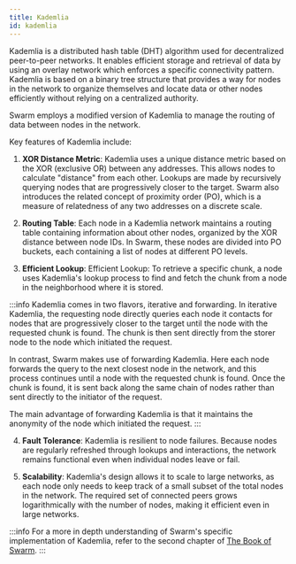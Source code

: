 ```yaml
---
title: Kademlia
id: kademlia
---
```


Kademlia is a distributed hash table (DHT) algorithm used for decentralized peer-to-peer networks. It enables efficient storage and retrieval of data by using an overlay network which enforces a specific connectivity pattern. Kademlia is based on a binary tree structure that provides a way for nodes in the network to organize themselves and locate data or other nodes efficiently without relying on a centralized authority.

Swarm employs a modified version of Kademlia to manage the routing of data between nodes in the network. 

Key features of Kademlia include:

1. **XOR Distance Metric**: Kademlia uses a unique distance metric based on the XOR (exclusive OR) between any addresses. This allows nodes to calculate "distance" from each other. Lookups are made by recursively querying nodes that are progressively closer to the target. Swarm also introduces the related concept of proximity order (PO), which is a measure of relatedness of any two addresses on a discrete scale.   

2. **Routing Table**: Each node in a Kademlia network maintains a routing table containing information about other nodes, organized by the XOR distance between node IDs. In Swarm, these nodes are divided into PO buckets, each containing a list of nodes at different PO levels.

3. **Efficient Lookup**: Efficient Lookup: To retrieve a specific chunk, a node uses Kademlia's lookup process to find and fetch the chunk from a node in the neighborhood where it is stored.

:::info
Kademlia comes in two flavors, iterative and forwarding. In iterative Kademlia, the requesting node directly queries each node it contacts for nodes that are progressively closer to the target until the node with the requested chunk is found. The chunk is then sent directly from the storer node to the node which initiated the request.

In contrast, Swarm makes use of forwarding Kademlia. Here each node forwards the query to the next closest node in the network, and this process continues until a node with the requested chunk is found. Once the chunk is found, it is sent back along the same chain of nodes rather than sent directly to the initiator of the request.

The main advantage of forwarding Kademlia is that it maintains the anonymity of the node which initiated the request.
:::

4. **Fault Tolerance**: Kademlia is resilient to node failures. Because nodes are regularly refreshed through lookups and interactions, the network remains functional even when individual nodes leave or fail.

5. **Scalability**: Kademlia's design allows it to scale to large networks, as each node only needs to keep track of a small subset of the total nodes in the network. The required set of connected peers grows logarithmically with the number of nodes, making it efficient even in large networks.


:::info
For a more in depth understanding of Swarm's specific implementation of Kademlia, refer to the second chapter of [The Book of Swarm](https://www.ethswarm.org/the-book-of-swarm-2.pdf).
:::